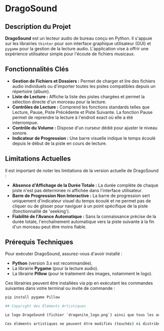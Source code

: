 # DragoSound

## Description du Projet

**DragoSound** est un lecteur audio de bureau conçu en Python. Il s'appuie sur les librairies `tkinter` pour son interface graphique utilisateur (GUI) et `pygame` pour la gestion de la lecture audio. L'application vise à offrir une expérience utilisateur simple pour l'écoute de fichiers musicaux.

## Fonctionnalités Clés

* **Gestion de Fichiers et Dossiers :** Permet de charger et lire des fichiers audio individuels ou d'importer toutes les pistes compatibles depuis un répertoire (album).
* **Liste de Lecture :** Affiche la liste des pistes chargées et permet la sélection directe d'un morceau pour la lecture.
* **Contrôles de Lecture :** Comprend les fonctions standards telles que Lecture, Pause, Piste Précédente et Piste Suivante. La fonction Pause permet de reprendre la lecture à l'endroit exact où elle a été interrompue.
* **Contrôle du Volume :** Dispose d'un curseur dédié pour ajuster le niveau sonore.
* **Indicateur de Progression :** Une barre visuelle indique le temps écoulé depuis le début de la piste en cours de lecture.

## Limitations Actuelles

Il est important de noter les limitations de la version actuelle de DragoSound :

* **Absence d'Affichage de la Durée Totale :** La durée complète de chaque piste n'est pas déterminée ni affichée dans l'interface utilisateur.
* **Barre de Progression Non Interactive :** La barre de progression sert uniquement d'indicateur visuel du temps écoulé et ne permet pas de cliquer ou de glisser pour naviguer à un point spécifique de la piste (fonctionnalité de 'seeking').
* **Fiabilité de l'Avance Automatique :** Sans la connaissance précise de la durée totale, l'enchaînement automatique vers la piste suivante à la fin d'un morceau peut être moins fiable.

## Prérequis Techniques

Pour exécuter DragoSound, assurez-vous d'avoir installé :

* **Python** (version 3.x est recommandée).
* La librairie **Pygame** (pour la lecture audio).
* La librairie **Pillow** (pour le traitement des images, notamment le logo).

Ces librairies peuvent être installées via pip en exécutant les commandes suivantes dans votre terminal ou invite de commande :

```bash
pip install pygame Pillow

## Copyright des Éléments Artistiques

Le logo DragoSound (fichier `dragonite_logo.png`) ainsi que tous les autres éléments graphiques ou sonores non spécifiés autrement, sont la propriété exclusive de [Votre Nom ou Pseudo].

Ces éléments artistiques ne peuvent être modifiés (touchés) ni distribués (transmis) sans l'autorisation écrite expresse du titulaire du droit d'auteur ([Votre Nom ou Pseudo]). Tous droits réservés.
